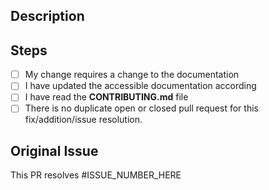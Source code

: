 ## Description

<!--
Describe your changes in detail
-->

## Steps

- [ ] My change requires a change to the documentation
- [ ] I have updated the accessible documentation according
- [ ] I have read the **CONTRIBUTING.md** file
- [ ] There is no duplicate open or closed pull request for this fix/addition/issue resolution.

## Original Issue

This PR resolves #ISSUE_NUMBER_HERE

<!--
Example:
This PR resolves #22
-->

<!--
Thank you for your contribution to neptune!
-->
